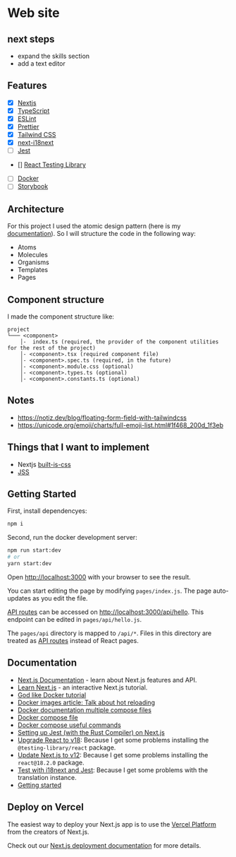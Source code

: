 # Web site

## next steps

- expand the skills section
- add a text editor

## Features

  - [x] [Nextjs](https://nextjs.org/)
  - [x] [TypeScript](https://www.typescriptlang.org/)
  - [x] [ESLint](https://eslint.org/)
  - [x] [Prettier](https://prettier.io/)
  - [x] [Tailwind CSS](https://tailwindcss.com/)
  - [x] [next-i18next](https://github.com/isaachinman/next-i18next)
  - [ ] [Jest](https://facebook.github.io/jest/)
  - [] [React Testing Library](https://testing-library.com/react/)
  - [ ] [Docker](https://www.docker.com/)
  - [ ] [Storybook](https://storybook.js.org/)

## Architecture

For this project I used the atomic design pattern (here is my [documentation](https://github.com/csdev19/front-research/blob/main/sections/atomic-design.md)). So I will structure the code in the following way:

- Atoms
- Molecules
- Organisms
- Templates
- Pages

## Component structure

I made the component structure like:

```
project
└─── <component>
    │-  index.ts (required, the provider of the component utilities for the rest of the project)
    │- <component>.tsx (required component file)
    │- <component>.spec.ts (required, in the future)
    │- <component>.module.css (optional)
    │- <component>.types.ts (optional)
    │- <component>.constants.ts (optional)
```

## Notes

- https://notiz.dev/blog/floating-form-field-with-tailwindcss
- https://unicode.org/emoji/charts/full-emoji-list.html#1f468_200d_1f3eb

## Things that I want to implement

- Nextjs [built-is-css](https://nextjs.org/docs/basic-features/built-in-css-support)
- [JSS](https://cssinjs.org/?v=v10.9.1-alpha.2)

## Getting Started

First, install dependencyes:

```bash
npm i
```

Second, run the docker development server:

```bash
npm run start:dev
# or
yarn start:dev
```

Open [http://localhost:3000](http://localhost:3000) with your browser to see the result.

You can start editing the page by modifying `pages/index.js`. The page auto-updates as you edit the file.

[API routes](https://nextjs.org/docs/api-routes/introduction) can be accessed on [http://localhost:3000/api/hello](http://localhost:3000/api/hello). This endpoint can be edited in `pages/api/hello.js`.

The `pages/api` directory is mapped to `/api/*`. Files in this directory are treated as [API routes](https://nextjs.org/docs/api-routes/introduction) instead of React pages.

## Documentation

- [Next.js Documentation](https://nextjs.org/docs) - learn about Next.js features and API.
- [Learn Next.js](https://nextjs.org/learn) - an interactive Next.js tutorial.
- [God like Docker tutorial](https://youtu.be/9zUHg7xjIqQ)
- [Docker images article: Talk about hot reloading](https://medium.com/nerd-for-tech/bigger-dockerignore-smaller-docker-images-49fa22e51c7)
- [Docker documentation multiple compose files](https://docs.docker.com/compose/reference/#specifying-multiple-compose-files)
- [Docker compose file](https://docs.docker.com/compose/compose-file/#compose-file)
- [Docker compose useful commands](https://medium.com/bb-tutorials-and-thoughts/next-js-local-development-with-docker-compose-7b1954292a1f)
- [Setting up Jest (with the Rust Compiler) on Next.js](https://nextjs.org/docs/testing#setting-up-jest-with-the-rust-compiler)
- [Upgrade React to v18](https://reactjs.org/blog/2022/03/08/react-18-upgrade-guide.html): Because I get some problems installing the `@testing-library/react` package.
- [Update Next.js to v12](https://nextjs.org/docs/upgrading): Because I get some problems installing the `react@18.2.0` package.
- [Test with i18next and Jest](https://react.i18next.com/misc/testing): Because I get some problems with the translation instance.
- [Getting started](https://jestjs.io/docs/getting-started#using-typescript)

## Deploy on Vercel

The easiest way to deploy your Next.js app is to use the [Vercel Platform](https://vercel.com/new?utm_medium=default-template&filter=next.js&utm_source=create-next-app&utm_campaign=create-next-app-readme) from the creators of Next.js.

Check out our [Next.js deployment documentation](https://nextjs.org/docs/deployment) for more details.
